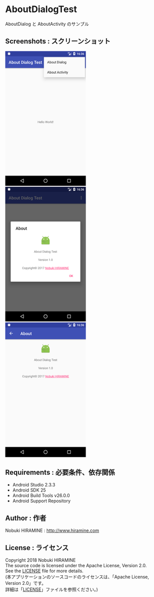 # AboutDialogTest
AboutDialog と AboutActivity のサンプル

## Screenshots : スクリーンショット
<img src="images/Screenshot_01.png" width="256" alt="Screenshot"/> <img src="images/Screenshot_02.png" width="256" alt="Screenshot"/> <img src="images/Screenshot_03.png" width="256" alt="Screenshot"/>

## Requirements : 必要条件、依存関係
- Android Studio 2.3.3
- Android SDK 25
- Android Build Tools v26.0.0
- Android Support Repository

## Author : 作者
Nobuki HIRAMINE : http://www.hiramine.com

## License : ライセンス
Copyright 2018 Nobuki HIRAMINE  
The source code is licensed under the Apache License, Version 2.0.  
See the [LICENSE](LICENSE) file for more details.  
(本アプリケーションのソースコードのライセンスは、「Apache License, Version 2.0」です。  
詳細は「[LICENSE](LICENSE)」ファイルを参照ください。)
